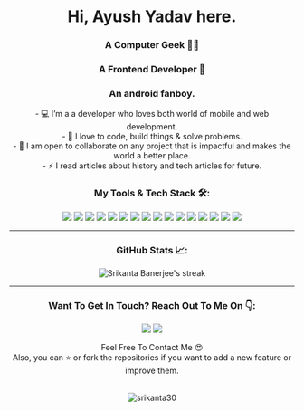 <h1 align="center">Hi, Ayush Yadav here.</h1>
<h3 align="center"> A Computer Geek  👨‍💻</h3>
<h3 align="center"> A Frontend Developer 👨</h3>
<h3 align="center"> An android fanboy.</h3>


<p align="center">
-   💻 I’m a a developer who loves both world of mobile and web development. <br/>
-   🌱 I love to code, build things & solve problems. <br/>
-   🤝 I am open to collaborate on any project that is impactful and makes the world a better place. <br/>
-   ⚡ I read articles about history and tech articles for future. <br/>
</p>

<h3 align="center">My Tools & Tech Stack 🛠️:</h3>
<p align="center"> <img src = "https://img.shields.io/badge/-HTML5-E34F26?style=flat&logo=html5&logoColor=white"> <img src = "https://img.shields.io/badge/-CSS3-1572B6?style=flat&logo=css3&logoColor=white"> <img src="https://img.shields.io/badge/-JavaScript-eed718?style=flat&logo=javascript&logoColor=ffffff"> <img src="https://img.shields.io/badge/-React-000000?style=flat&logo=react&logoColor=00c8ff"> <img src="https://img.shields.io/badge/-Redux-764abc?style=flat&logo=redux&logoColor=white">   <img src="https://img.shields.io/badge/styled--components-DB7093?style=flat&logo=styled-components&logoColor=white"> <img src="https://img.shields.io/badge/-MongoDB-4DB33D?style=flat&logo=mongodb&logoColor=FFFFFF">  <img src="https://img.shields.io/badge/-Node.js-3C873A?style=flat&logo=Node.js&logoColor=white"> <img src="https://img.shields.io/badge/Express.js-000000?style=flat&logo=express&logoColor=white"> <img src="https://img.shields.io/badge/Postman-FF6C37?style=flat&logo=Postman&logoColor=white"> <img src="https://img.shields.io/badge/npm-CB3837?style=flat&logo=npm&logoColor=white"> <img src="http://img.shields.io/badge/-Git-F1502F?style=flat&logo=git&logoColor=FFFFFF"> <img src="http://img.shields.io/badge/-Github-000000?style=flat&logo=github&logoColor=FFFFFF"> <img src="https://img.shields.io/badge/Netlify-00C7B7?style=flat&logo=netlify&logoColor=white"> <img src="https://img.shields.io/badge/Heroku-430098?style=flat&logo=heroku&logoColor=white"> <img src="http://img.shields.io/badge/-VS%20Code-007ACC?style=flat&logo=visual%20studio%20code&logoColor=white"> </p>

---



<h3 align="center"> GitHub Stats 📈:</h3>
<p align="center">
  


   <img alt="Srikanta Banerjee's streak" src="https://github-readme-streak-stats.herokuapp.com/?user=iamayushy&theme=react&hide_border=true&bg_color=0D1117" />
    


</p>


---
 


  <h3 align="center">Want To Get In Touch? Reach Out To Me On 👇:</h3>
  
  <p align="center">
    <a href="mailto:ayushhuns@gmail.com"><img src="https://img.shields.io/badge/-GMAIL-D14836?style=for-the-badge&logo=gmail&logoColor=white"></a> 
    <a href="https://in.linkedin.com/in/iamayushy"><img src="https://img.shields.io/badge/-LINKEDIN-0077B5?style=for-the-badge&logo=linkedin&logoColor=white"></a>
   
  
</p>
<p align="center">
  Feel Free To Contact Me 😍
  <br />
  Also, you can ⭐ or fork the repositories if you want to add a new feature or improve them.
  <br/>
  <br/>
</p>
<p align="center"> <img src="https://komarev.com/ghpvc/?username=iamayushy&label=Profile%20views&color=0e75b6&style=flat" alt="srikanta30" /> </p>
